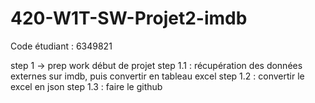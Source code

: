 # 420-W1T-SW-Projet2-imdb
Code étudiant : 6349821

step 1 -> prep work début de projet
step 1.1 : récupération des données externes sur imdb, puis convertir en tableau excel
step 1.2 : convertir le excel en json
step 1.3 : faire le github
